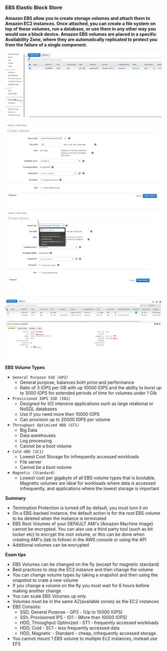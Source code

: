 ### EBS Elastic Block Store

**Amazon EBS allow you to create storage volumes and attach them to Amazon EC2 instances. Once attached, you can create a file
system on top of these volumes, run a database, or use them in any other way you would use a block device. Amazon EBS volumes
are placed in a specific Availability Zone, where they are automatically replicated to protect you from the failure of a single component.**

![EC2](../../images/EC2/EC2-29.png)

![EC2](../../images/EC2/EC2-30.png)

![EC2](../../images/EC2/EC2-31.png)

![EC2](../../images/EC2/EC2-32.png)

**EBS Volume Types**

- `General Purpose SSD (GP2)`
	- General purpose, balances both price and performance
	- Ratio of 3 IOPS per GB with up 10000 IOPS  and the ability to burst up to 3000 IOPS for extended periods of time for volumes under 1 Gib
- `Provisioned IOPS SSD (IO1)	`
	- Designed for I/O intensive applications such as large relational or NoSQL databases
	- Use if you need more then 10000 IOPS
	- Can provision up to 20000 IOPS per volume
- `Throughput Optimized HDD (ST1)`
	- Big Data
	- Data warehouses
	- Log processing
	- Cannot be a boot volume
- `Cold HDD (SC1)`
	- Lowest Cost Storage for infrequently accessed workloads
	- File server
	- Cannot be a boot volume
- `Magnetic (Standard)`
	- Lowest cost per gigabyte of all EBS volume types that is bootable. Magnetic volumes are ideal for workloads where data is accessed infrequently, 
		and applications where the lowest storage is important

**Summary**

- Termination Protection is turned off by default, you must turn it on
- On a EBS-backed instance, the default action is for the root EBS volume to be deleted when the instance is terminated
- EBS Root Volumes of your DEFAULT AMI's (Amazon Machine Image) cannot be encrypted. You can also use a third party tool (such as bit locker etc)
   to encrypt the root volume, or this can be done when creating AMI's (lab to follow) in the AWS console or using the API
- Additional volumes can be encrypted

**Exam tips**

- EBS Volumes can be changed on the fly (except for magnetic standard)
- Best practices to stop the EC2 instance and then change the volume
- You can change volume types by taking a snapshot and then using the snapshot to crate a new volume
- If you change a volume on the fly you must wait for 6 hours before making another change
- You can scale EBS Volumes up only
- Volumes must be in the same AZ(available zones) as the EC2 instances
- EBS Consists:
	- SSD, General Purpose - GP2 - (Up to 10000 IOPS)
	- SSh, Provisioned IPS - IO1 - (More than 10000 IOPS)
	- HDD, Throughput Optimized - ST1 - frequently accessed workloads
	- HDD, Cold - SC1 - less frequently accessed data
	- HDD, Magnetic - Standard - cheap, infrequently accessed storage
- You cannot mount 1 EBS volume to multiple Ec2 instances, instead use EFS 
